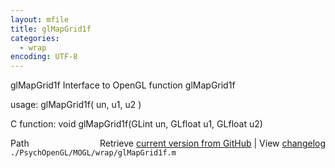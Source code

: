 ```yaml
---
layout: mfile
title: glMapGrid1f
categories:
  - wrap
encoding: UTF-8
---
```


glMapGrid1f  Interface to OpenGL function glMapGrid1f  

usage:  glMapGrid1f( un, u1, u2 )  

C function:  void glMapGrid1f(GLint un, GLfloat u1, GLfloat u2)  


<div class="code_header" style="text-align:right;">
  <span style="float:left;">Path&nbsp;&nbsp;</span> <span class="counter">Retrieve <a href=
  "https://raw.github.com/Psychtoolbox-3/Psychtoolbox-3/beta/./PsychOpenGL/MOGL/wrap/glMapGrid1f.m">current version from GitHub</a> | View <a href=
  "https://github.com/Psychtoolbox-3/Psychtoolbox-3/commits/beta/./PsychOpenGL/MOGL/wrap/glMapGrid1f.m">changelog</a></span>
</div>
<div class="code">
  <code>./PsychOpenGL/MOGL/wrap/glMapGrid1f.m</code>
</div>
